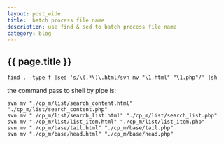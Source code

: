 ```yaml
---
layout: post_wide
title:  batch process file name
description: use find & sed to batch process file name
category: blog
---
```

<h2> {{ page.title }} </h2>

    find . -type f |sed 's/\(.*\)\.html/svn mv "\1.html" "\1.php"/' |sh

the command pass to shell by pipe is:

    svn mv "./cp_m/list/search_content.html" "./cp_m/list/search_content.php"
    svn mv "./cp_m/list/search_list.html" "./cp_m/list/search_list.php"
    svn mv "./cp_m/list/list_item.html" "./cp_m/list/list_item.php"
    svn mv "./cp_m/base/tail.html" "./cp_m/base/tail.php"
    svn mv "./cp_m/base/head.html" "./cp_m/base/head.php"
